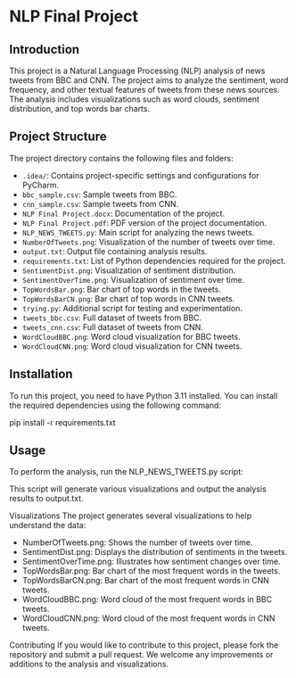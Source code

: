 # NLP Final Project

## Introduction

This project is a Natural Language Processing (NLP) analysis of news tweets from BBC and CNN. The project aims to analyze the sentiment, word frequency, and other textual features of tweets from these news sources. The analysis includes visualizations such as word clouds, sentiment distribution, and top words bar charts.

## Project Structure

The project directory contains the following files and folders:

- `.idea/`: Contains project-specific settings and configurations for PyCharm.
- `bbc_sample.csv`: Sample tweets from BBC.
- `cnn_sample.csv`: Sample tweets from CNN.
- `NLP Final Project.docx`: Documentation of the project.
- `NLP Final Project.pdf`: PDF version of the project documentation.
- `NLP_NEWS_TWEETS.py`: Main script for analyzing the news tweets.
- `NumberOfTweets.png`: Visualization of the number of tweets over time.
- `output.txt`: Output file containing analysis results.
- `requirements.txt`: List of Python dependencies required for the project.
- `SentimentDist.png`: Visualization of sentiment distribution.
- `SentimentOverTime.png`: Visualization of sentiment over time.
- `TopWordsBar.png`: Bar chart of top words in the tweets.
- `TopWordsBarCN.png`: Bar chart of top words in CNN tweets.
- `trying.py`: Additional script for testing and experimentation.
- `tweets_bbc.csv`: Full dataset of tweets from BBC.
- `tweets_cnn.csv`: Full dataset of tweets from CNN.
- `WordCloudBBC.png`: Word cloud visualization for BBC tweets.
- `WordCloudCNN.png`: Word cloud visualization for CNN tweets.

## Installation

To run this project, you need to have Python 3.11 installed. You can install the required dependencies using the following command:


pip install -r requirements.txt

## Usage
To perform the analysis, run the NLP_NEWS_TWEETS.py script:

This script will generate various visualizations and output the analysis results to output.txt.

Visualizations
The project generates several visualizations to help understand the data:

- NumberOfTweets.png: Shows the number of tweets over time.
- SentimentDist.png: Displays the distribution of sentiments in the tweets.
- SentimentOverTime.png: Illustrates how sentiment changes over time.
- TopWordsBar.png: Bar chart of the most frequent words in the tweets.
- TopWordsBarCN.png: Bar chart of the most frequent words in CNN tweets.
- WordCloudBBC.png: Word cloud of the most frequent words in BBC tweets.
- WordCloudCNN.png: Word cloud of the most frequent words in CNN tweets.

Contributing
If you would like to contribute to this project, please fork the repository and submit a pull request. We welcome any improvements or additions to the analysis and visualizations.


